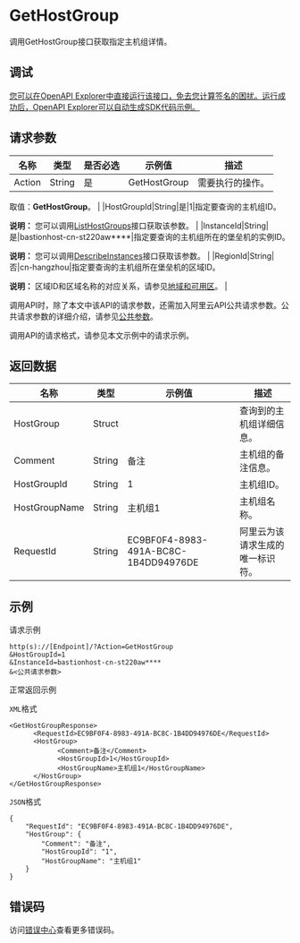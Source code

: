 # GetHostGroup

调用GetHostGroup接口获取指定主机组详情。

## 调试

[您可以在OpenAPI Explorer中直接运行该接口，免去您计算签名的困扰。运行成功后，OpenAPI Explorer可以自动生成SDK代码示例。](https://api.aliyun.com/#product=Yundun-bastionhost&api=GetHostGroup&type=RPC&version=2019-12-09)

## 请求参数

|名称|类型|是否必选|示例值|描述|
|--|--|----|---|--|
|Action|String|是|GetHostGroup|需要执行的操作。

 取值：**GetHostGroup**。 |
|HostGroupId|String|是|1|指定要查询的主机组ID。

 **说明：** 您可以调用[ListHostGroups](~~201307~~)接口获取该参数。 |
|InstanceId|String|是|bastionhost-cn-st220aw\*\*\*\*|指定要查询的主机组所在的堡垒机的实例ID。

 **说明：** 您可以调用[DescribeInstances](~~153281~~)接口获取该参数。 |
|RegionId|String|否|cn-hangzhou|指定要查询的主机组所在堡垒机的区域ID。

 **说明：** 区域ID和区域名称的对应关系，请参见[地域和可用区](~~40654~~)。 |

调用API时，除了本文中该API的请求参数，还需加入阿里云API公共请求参数。公共请求参数的详细介绍，请参见[公共参数](~~148139~~)。

调用API的请求格式，请参见本文示例中的请求示例。

## 返回数据

|名称|类型|示例值|描述|
|--|--|---|--|
|HostGroup|Struct| |查询到的主机组详细信息。 |
|Comment|String|备注|主机组的备注信息。 |
|HostGroupId|String|1|主机组ID。 |
|HostGroupName|String|主机组1|主机组名称。 |
|RequestId|String|EC9BF0F4-8983-491A-BC8C-1B4DD94976DE|阿里云为该请求生成的唯一标识符。 |

## 示例

请求示例

```
http(s)://[Endpoint]/?Action=GetHostGroup
&HostGroupId=1
&InstanceId=bastionhost-cn-st220aw****
&<公共请求参数>
```

正常返回示例

`XML`格式

```
<GetHostGroupResponse>
      <RequestId>EC9BF0F4-8983-491A-BC8C-1B4DD94976DE</RequestId>
      <HostGroup>
            <Comment>备注</Comment>
            <HostGroupId>1</HostGroupId>
            <HostGroupName>主机组1</HostGroupName>
      </HostGroup>
</GetHostGroupResponse>
```

`JSON`格式

```
{
	"RequestId": "EC9BF0F4-8983-491A-BC8C-1B4DD94976DE",
	"HostGroup": {
		"Comment": "备注",
		"HostGroupId": "1",
		"HostGroupName": "主机组1"
	}
}
```

## 错误码

访问[错误中心](https://error-center.aliyun.com/status/product/Yundun-bastionhost)查看更多错误码。

